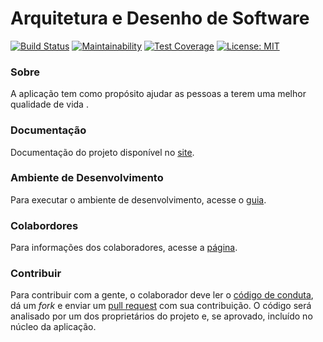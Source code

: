 # Arquitetura e Desenho de Software

[![Build Status](https://travis-ci.com/ads-unbind/unbind.svg?branch=master)](https://travis-ci.com/ads-unbind/unbind.svg?branch=master) [![Maintainability](https://api.codeclimate.com/v1/badges/05195c234dc6124cf641/maintainability)](https://codeclimate.com/github/ads-unbind/unbind/maintainability)  [![Test Coverage](https://api.codeclimate.com/v1/badges/05195c234dc6124cf641/test_coverage)](https://codeclimate.com/github/ads-unbind/unbind/test_coverage)    [![License: MIT](https://img.shields.io/badge/License-MIT-yellow.svg)](https://opensource.org/licenses/MIT)

### Sobre
A aplicação tem como propósito ajudar as pessoas a terem uma melhor qualidade de vida . 

### Documentação
Documentação do projeto disponível no [site](https://ads-unbind.github.io/unbind/).

### Ambiente de Desenvolvimento
Para executar o ambiente de desenvolvimento, acesse o [guia](https://ads-unbind.github.io/unbind/ambiente/).

### Colabordores
Para informações dos colaboradores, acesse a [página](https://ads-unbind.github.io/unbind/colaboradores/).

### Contribuir
Para contribuir com a gente, o colaborador deve ler o [código de conduta](https://github.com/ads-unbind/unbind/blob/master/.github/CODE_OF_CONDUCT.md), dá um _fork_ e enviar um [pull request](https://github.com/ads-unbind/unbind/pulls) com sua contribuição.
O código será analisado por um dos proprietários do projeto e, se aprovado, incluído no núcleo da aplicação.
